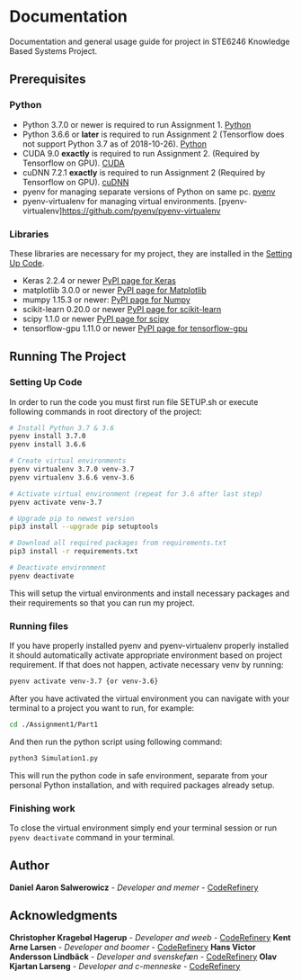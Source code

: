 # Documentation
Documentation and general usage guide for project in STE6246 Knowledge Based Systems Project. 

## Prerequisites
### Python
 * Python 3.7.0 or newer is required to run Assignment 1. [Python](https://www.python.org/)
 * Python 3.6.6 or **later** is required to run Assignment 2 (Tensorflow does not support Python 3.7 as of 2018-10-26). [Python](https://www.python.org/)
 * CUDA 9.0 **exactly** is required to run Assignment 2. (Required by Tensorflow on GPU). [CUDA](https://developer.nvidia.com/cuda-zone)
 * cuDNN 7.2.1 **exactly** is required to run Assignment 2 (Required by Tensorflow on GPU). [cuDNN](https://developer.nvidia.com/cudnn)
 * pyenv for managing separate versions of Python on same pc. [pyenv](https://github.com/pyenv/pyenv)
 * pyenv-virtualenv for managing virtual environments. [pyenv-virtualenv]https://github.com/pyenv/pyenv-virtualenv

### Libraries
These libraries are necessary for my project, they are installed in the [Setting Up Code](#Setting-Up-Code).
 * Keras 2.2.4 or newer [PyPI page for Keras](https://pypi.org/project/Keras/)
 * matplotlib 3.0.0 or newer [PyPI page for Matplotlib](https://pypi.org/project/matplotlib/)
 * mumpy 1.15.3 or newer: [PyPI page for Numpy](https://pypi.org/project/numpy/)
 * scikit-learn 0.20.0 or newer [PyPI page for scikit-learn](https://pypi.org/project/scikit-learn/)
 * scipy 1.1.0 or newer [PyPI page for scipy](https://pypi.org/project/scipy/)
 * tensorflow-gpu 1.11.0 or newer [PyPI page for tensorflow-gpu](https://pypi.org/project/tensorflow-gpu/)

## Running The Project 
### Setting Up Code
In order to run the code you must first run file SETUP.sh or execute following commands in root directory of the project:
```bash
# Install Python 3.7 & 3.6
pyenv install 3.7.0
pyenv install 3.6.6

# Create virtual environments
pyenv virtualenv 3.7.0 venv-3.7
pyenv virtualenv 3.6.6 venv-3.6

# Activate virtual environment (repeat for 3.6 after last step)
pyenv activate venv-3.7

# Upgrade pip to newest version
pip3 install --upgrade pip setuptools

# Download all required packages from requirements.txt
pip3 install -r requirements.txt

# Deactivate environment
pyenv deactivate
```
This will setup the virtual environments and install necessary packages and their requirements so that you can run my project.

### Running files
If you have properly installed pyenv and pyenv-virtualenv properly installed it should automatically activate appropriate environment based on project requirement. If that does not happen, activate necessary venv by running:
```bash
pyenv activate venv-3.7 {or venv-3.6}
```
After you have activated the virtual environment you can navigate with your terminal to a project you want to run, for example:
```bash
cd ./Assignment1/Part1
```
And then run the python script using following command:
```bash
python3 Simulation1.py
```
This will run the python code in safe environment, separate from your personal Python installation, and with required packages already setup.

### Finishing work
To close the virtual environment simply end your terminal session or run `pyenv deactivate` command in your terminal.

## Author
**Daniel Aaron Salwerowicz** - *Developer and memer* -
[CodeRefinery](https://source.coderefinery.org/MormonJesus69420)

## Acknowledgments
**Christopher Kragebøl Hagerup** - *Developer and weeb* -
[CodeRefinery](https://source.coderefinery.org/Krahager)
**Kent Arne Larsen** - *Developer and boomer* -
[CodeRefinery](https://source.coderefinery.org/kla096)
**Hans Victor Andersson Lindbäck** - *Developer and svenskefæn* -
[CodeRefinery](https://source.coderefinery.org/hli039)
**Olav Kjartan Larseng** - *Developer and c-menneske* -
[CodeRefinery](https://source.coderefinery.org/ola014)
